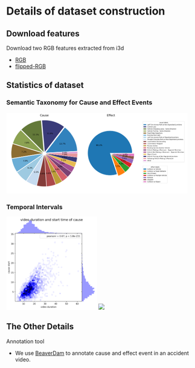 # Details of dataset construction

## Download features
Download two RGB features extracted from i3d
- [RGB](https://www.dropbox.com/s/s3b7r4cpbr6uqd5/i3d-rgb-fps25-Mar9th.pt?dl=0)
- [flipped-RGB](https://www.dropbox.com/s/0kiikl2yjco0xvn/i3d-rgb-flip-fps25-Mar9th.pt?dl=0)

## Statistics of dataset
### Semantic Taxonomy for Cause and Effect Events
<img width="480px" src="labels.png">

### Temporal Intervals
<img width="240px" src="cause_duration.png">
<img width="240px" src="effect_duration.png">

## The Other Details
Annotation tool
- We use [BeaverDam](https://github.com/antingshen/BeaverDam) to annotate cause and effect event in an accident video.

